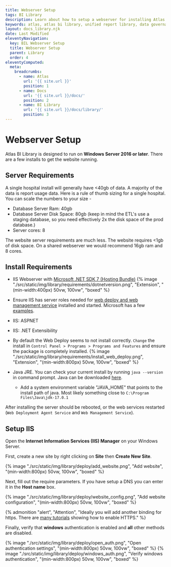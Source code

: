 ```yaml
---
title: Webserver Setup
tags: BI Library
description: Learn about how to setup a webserver for installing Atlas BI Library. Setup is quick and requirements minimal.
keywords: atlas, atlas bi library, unified report library, data governance, database, webserver, setup, iss, iis setup
layout: docs_library.njk
date: Last Modified
eleventyNavigation:
  key: BIL Webserver Setup
  title: Webserver Setup
  parent: Library
  order: 4
eleventyComputed:
  meta:
    breadcrumbs:
      - name: Atlas
        url: '{{ site.url }}'
        position: 1
      - name: Docs
        url: '{{ site.url }}/docs/'
        position: 2
      - name: BI Library
        url: '{{ site.url }}/docs/library/'
        position: 3
---
```


# Webserver Setup

Atlas BI Library is designed to run on **Windows Server 2016 or later**. There are a few installs to get the website running.

## Server Requirements

A single hospital install will generally have <40gb of data. A majority of the data is report usage data. Here is a rule of thumb sizing for a single hospital. You can scale the numbers to your size -

- Database Server Ram: 40gb
- Database Server Disk Space: 80gb (keep in mind the ETL's use a staging database, so you need effectively 2x the disk space of the prod database.)
- Server cores: 8

The website server requirements are much less. The website requires <1gb of disk space. On a shared webserver we would recommend 16gb ram and 8 cores.

## Install Requirements

- IIS Webserver with [Microsoft .NET SDK 7 (Hosting Bundle)](https://dotnet.microsoft.com/download/dotnet/7.0)
  {% image "./src/static/img/library/requirements/dotnetversion.png", "Extension", "(min-width:400px) 50vw, 100vw", "boxed" %}
- Ensure IIS has server roles needed for [web deploy and web management service](https://docs.microsoft.com/en-us/aspnet/web-forms/overview/deployment/visual-studio-web-deployment/deploying-to-iis) installed and started. Microsoft has a few [examples](https://docs.microsoft.com/en-us/aspnet/web-forms/overview/deployment/visual-studio-web-deployment/deploying-to-iis).

- IIS: ASPNET
- IIS: .NET Extensibility

- By default the Web Deploy seems to not install correctly. `Change` the install in `Control Panel > Programs > Programs and Features` and ensure the package is completely installed.
  {% image "./src/static/img/library/requirements/install_web_deploy.png", "Extension", "(min-width:800px) 50vw, 100vw", "boxed" %}
- Java JRE. You can check your current install by running `java --version` in command prompt. Java can be downloaded [here](https://www.oracle.com/java/technologies/downloads/#jdk17-windows).
  - Add a system environment variable "JAVA_HOME" that points to the install path of java. Most likely something close to `C:\Program Files\Java\jdk-17.0.1`

After installing the server should be rebooted, or the web services restarted (`Web Deployment Agent Service` and `Web Management Service`).

## Setup IIS

Open the **Internet Information Services (IIS) Manager** on your Windows Server.

First, create a new site by right clicking on **Site** then **Create New Site**.

{% image "./src/static/img/library/deploy/add_website.png", "Add website", "(min-width:800px) 50vw, 100vw", "boxed" %}

Next, fill out the require parameters. If you have setup a DNS you can enter it in the **Host name** box.

{% image "./src/static/img/library/deploy/website_config.png", "Add website configuration", "(min-width:800px) 50vw, 100vw", "boxed" %}

{% admonition
   "alert",
   "Attention",
   "Ideally you will add another binding for https. There are [many tutorials](https://techexpert.tips/iis/enable-https-iis/) showing how to enable HTTPS."
%}

Finally, verify that **windows** authentication is enabled and **all** other methods are disabled.

{% image "./src/static/img/library/deploy/open_auth.png", "Open authentication settings", "(min-width:800px) 50vw, 100vw", "boxed" %}
{% image "./src/static/img/library/deploy/windows_auth.png", "Verify windows authentication", "(min-width:800px) 50vw, 100vw", "boxed" %}
